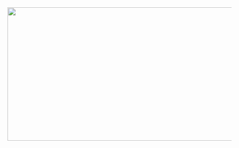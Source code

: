 <a href="https://github.com/devxb/gitanimals">
<img
  src="https://render.gitanimals.org/farms/gwgw123"
  width="1000"
  height="300"
/>
</a>
